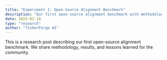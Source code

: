 ```yaml
---
title: "Experiment 1: Open-Source Alignment Benchmark"
description: "Our first open-source alignment benchmark with methodology and results"
date: 2025-01-10
type: "research"
author: "TinkerForge AI"
---
```

This is a research post describing our first open-source alignment benchmark. We share methodology, results, and lessons learned for the community.
